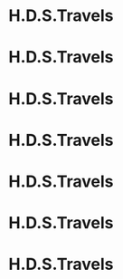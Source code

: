 # H.D.S.Travels
# H.D.S.Travels
# H.D.S.Travels
# H.D.S.Travels
# H.D.S.Travels
# H.D.S.Travels
# H.D.S.Travels
